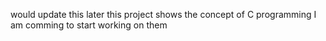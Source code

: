 would update this later
this project shows the concept of C programming
I am comming to start working on them
